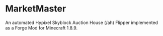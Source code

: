 # MarketMaster
An automated Hypixel Skyblock Auction House (/ah) Flipper implemented as a Forge Mod for Minecraft 1.8.9.
